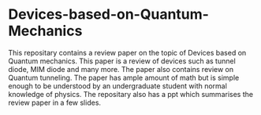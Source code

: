 # Devices-based-on-Quantum-Mechanics
This repositary contains a review paper on the topic of Devices based on Quantum mechanics. This paper is a review of devices such as tunnel diode, MIM diode and many more. The paper also contains review on Quantum tunneling. The paper has ample amount of math but is simple enough to be understood by an undergraduate student with normal knowledge of physics.
The repositary also has a ppt which summarises the review paper in a few slides.
